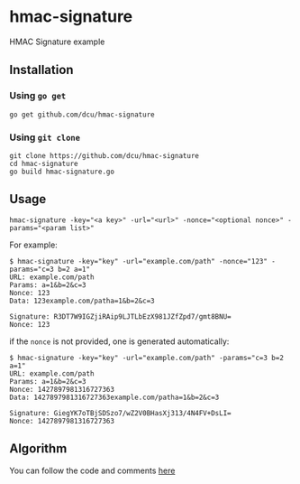 # hmac-signature

HMAC Signature example

## Installation

### Using `go get`

	go get github.com/dcu/hmac-signature

### Using `git clone`

	git clone https://github.com/dcu/hmac-signature
	cd hmac-signature
	go build hmac-signature.go

## Usage

	hmac-signature -key="<a key>" -url="<url>" -nonce="<optional nonce>" -params="<param list>"

For example:

	$ hmac-signature -key="key" -url="example.com/path" -nonce="123" -params="c=3 b=2 a=1"
	URL: example.com/path
	Params: a=1&b=2&c=3
	Nonce: 123
	Data: 123example.com/patha=1&b=2&c=3
	
	Signature: R3DT7W9IGZjiRAip9LJTLbEzX981JZfZpd7/gmt8BNU=
	Nonce: 123

if the `nonce` is not provided, one is generated automatically:

	$ hmac-signature -key="key" -url="example.com/path" -params="c=3 b=2 a=1"
	URL: example.com/path
	Params: a=1&b=2&c=3
	Nonce: 1427897981316727363
	Data: 1427897981316727363example.com/patha=1&b=2&c=3
	
	Signature: GiegYK7oTBjSDSzo7/wZ2V0BHasXj313/4N4FV+DsLI=
	Nonce: 1427897981316727363

## Algorithm

You can follow the code and comments [here](https://github.com/dcu/hmac-signature/blob/acaf4413767b5980fd5e7f4a57a87fc12cb3085e/hmac-signature.go#L43)



